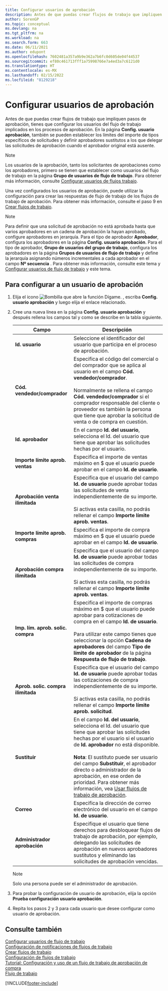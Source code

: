 ```yaml
---
title: Configurar usuarios de aprobación
description: Antes de que puedas crear flujos de trabajo que impliquen pasos de aprobación, tienes que configurar los usuarios del flujo de trabajo implicados en los procesos de aprobación con configuración de usuario de aprobación.
author: SorenGP
ms.topic: conceptual
ms.devlang: na
ms.tgt_pltfrm: na
ms.workload: na
ms.search.form: 663
ms.date: 06/11/2021
ms.author: edupont
ms.openlocfilehash: 7602481a357a9b9e362a7b6fc0d605de04f44537
ms.sourcegitcommit: ef80c461713fff1a75998766e7a4ed3a7c6121d0
ms.translationtype: HT
ms.contentlocale: es-MX
ms.lasthandoff: 02/15/2022
ms.locfileid: "8129218"
---
```

# <a name="set-up-approval-users"></a>Configurar usuarios de aprobación

Antes de que puedas crear flujos de trabajo que impliquen pasos de aprobación, tienes que configurar los usuarios del flujo de trabajo implicados en los procesos de aprobación. En la página **Config. usuario aprobación**, también se pueden establecer los límites del importe de tipos específicos de solicitudes y definir aprobadores sustitutos a los que delegar las solicitudes de aprobación cuando el aprobador original está ausente.  

> [!NOTE]  
> Los usuarios de la aprobación, tanto los solicitantes de aprobaciones como los aprobadores, primero se tienen que establecer como usuarios del flujo de trabajo en la página **Grupo de usuarios de flujo de trabajo**. Para obtener más información, consulte [Configurar usuarios de flujos trabajo](across-how-to-set-up-workflow-users.md).  

 Una vez configurados los usuarios de aprobación, puede utilizar la configuración para crear las respuestas de flujo de trabajo de los flujos de trabajo de aprobación. Para obtener más información, consulte el paso 9 en [Crear flujos de trabajo](across-how-to-create-workflows.md).  

> [!NOTE]  
> Para definir que una solicitud de aprobación no está aprobada hasta que varios aprobadores en un cadena de aprobación la hayan aprobado, configure aprobadores en jerarquía. Para el tipo de aprobador **Aprobador**, configura los aprobadores en la página **Config. usuario aprobación**. Para el tipo de aprobador, **Grupo de usuarios del grupo de trabajo**, configura los aprobadores en la página **Grupos de usuarios de flujo de trabajo** y define la jerarquía asignando números incrementales a cada aprobador en el campo **Nº secuencia** . Para obtener más información, consulte este tema y [Configurar usuarios de flujo de trabajo](across-how-to-set-up-workflow-users.md) y este tema.  

## <a name="to-set-up-an-approval-user"></a>Para configurar a un usuario de aprobación

1. Elija el icono ![Bombilla que abre la función Dígame.](media/ui-search/search_small.png "Dígame qué desea hacer") , escriba **Config. usuario aprobación** y luego elija el enlace relacionado.  
2. Cree una nueva línea en la página **Config. usuario aprobación** y después rellena los campos tal y como se describe en la tabla siguiente.  

    |Campo|Descripción|  
    |---------------------------------|---------------------------------------|  
    |**Id. usuario**|Seleccione el identificador del usuario que participa en el proceso de aprobación.|  
    |**Cód. vendedor/comprador**|Especifica el código del comercial o del comprador que se aplica al usuario en el campo **Cód. vendedor/comprador**.<br /><br /> Normalmente se rellena el campo **Cód. vendedor/comprador** si el comprador responsable del cliente o proveedor es también la persona que tiene que aprobar la solicitud de venta o de compra en cuestión.|  
    |**Id. aprobador**|En el campo **Id. del usuario**, selecciona el Id. del usuario que tiene que aprobar las solicitudes hechas por el usuario.|  
    |**Importe límite aprob. ventas**|Especifica el importe de ventas máximo en $ que el usuario puede aprobar en el campo **Id. de usuario**.|  
    |**Aprobación venta ilimitada**|Especifica que el usuario del campo **Id. de usuario** puede aprobar todas las solicitudes de venta independientemente de su importe.<br /><br /> Si activas esta casilla, no podrás rellenar el campo **Importe límite aprob. ventas**.|  
    |**Importe límite aprob. compras**|Especifica el importe de compra máximo en $ que el usuario puede aprobar en el campo **Id. de usuario**.|  
    |**Aprobación compra ilimitada**|Especifica que el usuario del campo **Id. de usuario** puede aprobar todas las solicitudes de compra independientemente de su importe.<br /><br /> Si activas esta casilla, no podrás rellenar el campo **Importe límite aprob. ventas**.|  
    |**Imp. lím. aprob. solic. compra**|Especifica el importe de compras máximo en $ que el usuario puede aprobar para cotizaciones de compra en el campo **Id. de usuario**.<br /><br /> Para utilizar este campo tienes que seleccionar la opción **Cadena de aprobadores** del campo **Tipo de límite de aprobador** de la página **Respuesta de flujo de trabajo**.|  
    |**Aprob. solic. compra ilimitada**|Especifica que el usuario del campo **Id. de usuario** puede aprobar todas las cotizaciones de compra independientemente de su importe.<br /><br /> Si activas esta casilla, no podrás rellenar el campo **Importe límite aprob. solicitud**.|  
    |**Sustituir**|En el campo **Id. del usuario**, selecciona el Id. del usuario que tiene que aprobar las solicitudes hechas por el usuario si el usuario de **Id. aprobador** no está disponible. <br /><br />**Nota**: El sustituto puede ser usuario del campo **Substituir**, el aprobador directo o administrador de la aprobación, en ese orden de prioridad. Para obtener más información, vea [Usar flujos de trabajo de aprobación](across-how-use-approval-workflows.md).|  
    |**Correo**|Especifica la dirección de correo electrónico del usuario en el campo **Id. de usuario**.|  
    |**Administrador aprobación**|Especifique el usuario que tiene derechos para desbloquear flujos de trabajo de aprobación, por ejemplo, delegando las solicitudes de aprobación en nuevos aprobadores sustitutos y eliminando las solicitudes de aprobación vencidas.|

    > [!Note]
    > Solo una persona puede ser el administrador de aprobación.

3. Para probar la configuración de usuario de aprobación, elija la opción **Prueba configuración usuario aprobación**.  
4. Repita los pasos 2 y 3 para cada usuario que desee configurar como usuario de aprobación.  

## <a name="see-also"></a>Consulte también

[Configurar usuarios de flujo de trabajo](across-how-to-set-up-workflow-users.md)   
[Configuración de notificaciones de flujos de trabajo](across-setting-up-workflow-notifications.md)   
[Crear flujos de trabajo](across-how-to-create-workflows.md)   
[Configuración de flujos de trabajo](across-set-up-workflows.md)   
[Tutorial: Configuración y uso de un flujo de trabajo de aprobación de compra](walkthrough-setting-up-and-using-a-purchase-approval-workflow.md)   
[Flujo de trabajo](across-workflow.md)   


[!INCLUDE[footer-include](includes/footer-banner.md)]